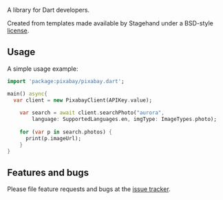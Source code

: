 A library for Dart developers.

Created from templates made available by Stagehand under a BSD-style
[license](https://github.com/dart-lang/stagehand/blob/master/LICENSE).

## Usage

A simple usage example:

```dart
import 'package:pixabay/pixabay.dart';

main() async{
  var client = new PixabayClient(APIKey.value);
  
    var search = await client.searchPhoto("aurora",
        language: SupportedLanguages.en, imgType: ImageTypes.photo);
  
    for (var p in search.photos) {
      print(p.imageUrl);
    }
}
```

## Features and bugs

Please file feature requests and bugs at the [issue tracker][tracker].

[tracker]: http://example.com/issues/replaceme
